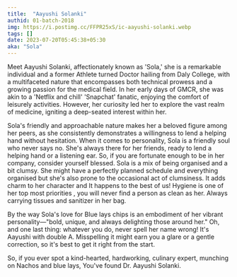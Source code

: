 ```yaml
---
title:  "Aayushi Solanki"
authid: 01-batch-2018
img: https://i.postimg.cc/FFPR25xS/ic-aayushi-solanki.webp
tags: []
date: 2023-07-20T05:45:38+05:30
aka: "Sola"
---
```


Meet Aayushi Solanki, affectionately known as 'Sola,' she is a remarkable individual and a former Athlete turned Doctor hailing from Daly College, with a multifaceted nature that encompasses both technical prowess and a growing passion for the medical field. In her early days of GMCR, she was akin to a 'Netflix and chill' 'Snapchat' fanatic, enjoying the comfort of leisurely activities. However, her curiosity led her to explore the vast realm of medicine, igniting a deep-seated interest within her. 

Sola's friendly and approachable nature makes her a beloved figure among her peers, as she consistently demonstrates a willingness to lend a helping hand without hesitation. When it comes to personality, Sola is a friendly soul who never says no. She's always there for her friends, ready to lend a helping hand or a listening ear. So, if you are fortunate enough to be in her company, consider yourself blessed. Sola is a mix of being organised and a bit clumsy. She might have a perfectly planned schedule and everything organised but she's also prone to the occasional act of clumsiness. It adds charm to her character and It happens to the best of us! Hygiene is one of her top most priorities , you will never find a person as clean as her. Always carrying tissues and sanitizer in her bag. 

By the way Sola's love for Blue lays chips is an embodiment of her vibrant personality—"bold, unique, and always delighting those around her." 
Oh, and one last thing: whatever you do, never spell her name wrong! It's Aayushi with double A. Misspelling it might earn you a glare or a gentle correction, so it's best to get it right from the start.

So, if you ever spot a kind-hearted, hardworking, culinary expert, munching on Nachos and blue lays, You've found Dr. Aayushi Solanki.
